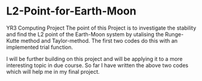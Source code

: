 # L2-Point-for-Earth-Moon
YR3 Computing Project
The point of this Project is to investigate the stability and find the L2 point of the Earth-Moon system by utalising the Runge-Kutte method and Taylor-method. The first two codes do this with an implemented trial function. 

I will be further building on this project and will be applying it to a more interesting topic in due course. So far I have written the above two codes which will help me in my final project. 
